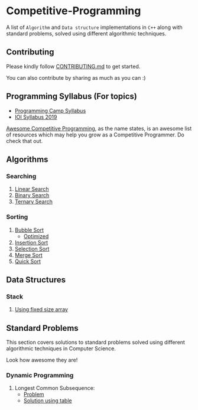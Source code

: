 # Competitive-Programming
A list of `Algorithm` and `Data structure` implementations in `C++` along with standard problems, solved using different algorithmic techniques.

## Contributing
Please kindly follow [CONTRIBUTING.md](CONTRIBUTING.md) to get started.

You can also contribute by sharing as much as you can :)

## Programming Syllabus (For topics)

* [Programming Camp Syllabus](Syllabi/IOI%20Syllabus%202019.pdf)
* [IOI Syllabus 2019](Syllabi/Programming%20Camp%20Syllabus.pdf)

[Awesome Competitive Programming](https://github.com/lnishan/awesome-competitive-programming), as the name states, is an awesome list of resources which may help you grow as a Competitive Programmer. Do check that out.

## Algorithms

### Searching

1. [Linear Search](Algorithms/Searching/linear-search.cpp)
2. [Binary Search](Algorithms/Searching/binary-search.cpp)
3. [Ternary Search](Algorithms/Searching/ternary-search.cpp)

### Sorting

1. [Bubble Sort](Algorithms/Sorting/bubble-sort.cpp)
	* [Optimized](Algorithms/Sorting/bubble-sort-optimized.cpp)
2. [Insertion Sort](Algorithms/Sorting/insertion-sort.cpp)
3. [Selection Sort](Algorithms/Sorting/selection-sort.cpp)
4. [Merge Sort](Algorithms/Sorting/merge-sort.cpp)
5. [Quick Sort](Algorithms/Sorting/quick-sort.cpp)

## Data Structures

### Stack

1. [Using fixed size array](Data-Structures/Stack/stack-fixed-size-array.cpp)

## Standard Problems

This section covers solutions to standard problems solved using different algorithmic techniques in Computer Science.

Look how awesome they are!

### Dynamic Programming

1. Longest Common Subsequence: 
	* [Problem](Standard-Algorithmic-Problems/Dynamic-Programming/Longest-Common-Subsequence/lcs-problem.md)
	* [Solution using table](Standard-Algorithmic-Problems/Dynamic-Programming/Longest-Common-Subsequence/lcs-table-solution.cpp)